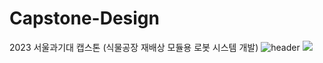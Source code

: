 # Capstone-Design
2023 서울과기대 캡스톤 (식물공장 재배상 모듈용 로봇 시스템 개발)
![header](https://capsule-render.vercel.app/api?type=soft&color=99CCCC)
<img src="https://img.shields.io/badge/python-blue?style=flat&logo=python&logoColor=white"/>
